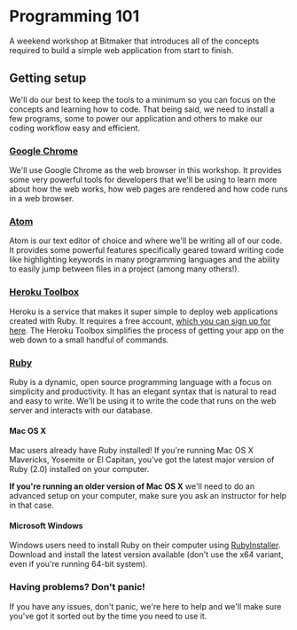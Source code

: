 # Programming 101

A weekend workshop at Bitmaker that introduces all of the concepts required to build a simple web application from start to finish.

## Getting setup

We'll do our best to keep the tools to a minimum so you can focus on the concepts and learning how to code. That being said, we need to install a few programs, some to power our application and others to make our coding workflow easy and efficient.

### [Google Chrome](https://www.google.com/chrome/browser/desktop/index.html)

We'll use Google Chrome as the web browser in this workshop. It provides some very powerful tools for developers that we'll be using to learn more about how the web works, how web pages are rendered and how code runs in a web browser.

### [Atom](http://atom.io)

Atom is our text editor of choice and where we'll be writing all of our code. It provides some powerful features specifically geared toward writing code like highlighting keywords in many programming languages and the ability to easily jump between files in a project (among many others!).

### [Heroku Toolbox](https://toolbelt.heroku.com/)

Heroku is a service that makes it super simple to deploy web applications created with Ruby. It requires a free account, [which you can sign up for here](https://www.heroku.com). The Heroku Toolbox simplifies the process of getting your app on the web down to a small handful of commands.

### [Ruby](https://www.ruby-lang.org/en/)

Ruby is a dynamic, open source programming language with a focus on simplicity and productivity. It has an elegant syntax that is natural to read and easy to write. We'll be using it to write the code that runs on the web server and interacts with our database.

#### Mac OS X

Mac users already have Ruby installed! If you're running Mac OS X Mavericks, Yosemite or El Capitan, you've got the latest major version of Ruby (2.0) installed on your computer.

**If you're running an older version of Mac OS X** we'll need to do an advanced setup on your computer, make sure you ask an instructor for help in that case.

#### Microsoft Windows

Windows users need to install Ruby on their computer using [RubyInstaller](http://rubyinstaller.org/). Download and install the latest version available (don't use the x64 variant, even if you're running 64-bit system).


### Having problems? Don't panic!

If you have any issues, don't panic, we're here to help and we'll make sure you've got it sorted out by the time you need to use it.
